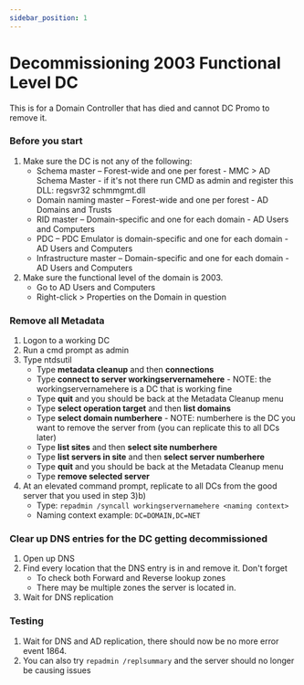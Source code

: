```yaml
---
sidebar_position: 1
---
```


# Decommissioning 2003 Functional Level DC

This is for a Domain Controller that has died and cannot DC Promo to remove it.

### Before you start
1. Make sure the DC is not any of the following:
	- Schema master – Forest-wide and one per forest - MMC > AD Schema Master - if it's not there run CMD as admin and register this DLL: regsvr32 schmmgmt.dll
	- Domain naming master – Forest-wide and one per forest - AD Domains and Trusts
	- RID master – Domain-specific and one for each domain - AD Users and Computers
	- PDC – PDC Emulator is domain-specific and one for each domain - AD Users and Computers
	- Infrastructure master – Domain-specific and one for each domain - AD Users and Computers
2. Make sure the functional level of the domain is 2003.
    - Go to AD Users and Computers
	- Right-click > Properties on the Domain in question
		
### Remove all Metadata 
1. Logon to a working DC
2. Run a cmd prompt as admin
3. Type ntdsutil
	- Type **metadata cleanup** and then **connections**
	- Type **connect to server workingservernamehere** - NOTE: the workingservernamehere is a DC that is working fine
	- Type **quit** and you should be back at the Metadata Cleanup menu
	- Type **select operation target** and then **list domains**
	- Type **select domain numberhere** - NOTE: numberhere is the DC you want to remove the server from (you can replicate this to all DCs later)
	- Type **list sites** and then **select site numberhere**
	- Type **list servers in site** and then **select server numberhere**
	- Type **quit** and you should be back at the Metadata Cleanup menu
	- Type **remove selected server**
4. At an elevated command prompt, replicate to all DCs from the good server that you used in step 3)b)
	- Type: `repadmin /syncall workingservernamehere <naming context>`
	- Naming context example: `DC=DOMAIN,DC=NET`

### Clear up DNS entries for the DC getting decommissioned
1. Open up DNS
2. Find every location that the DNS entry is in and remove it. Don't forget
	- To check both Forward and Reverse lookup zones
	- There may be multiple zones the server is located in.
3. Wait for DNS replication

### Testing

1. Wait for DNS and AD replication, there should now be no more error event 1864.
2. You can also try `repadmin /replsummary` and the server should no longer be causing issues